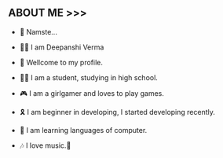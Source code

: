 ## ABOUT ME >>>

* 🙏 Namste...

* 👩‍🦱 I am Deepanshi Verma

* 🎉 Wellcome to my profile.

* 👨‍💻 I am a student, studying in high school.

* 🎮 I am a girlgamer and loves to play games.

* 🎗  I am beginner in developing, I started developing recently.

* 🎀 I am learning languages of computer.

* 🎶 I love music.🎸




